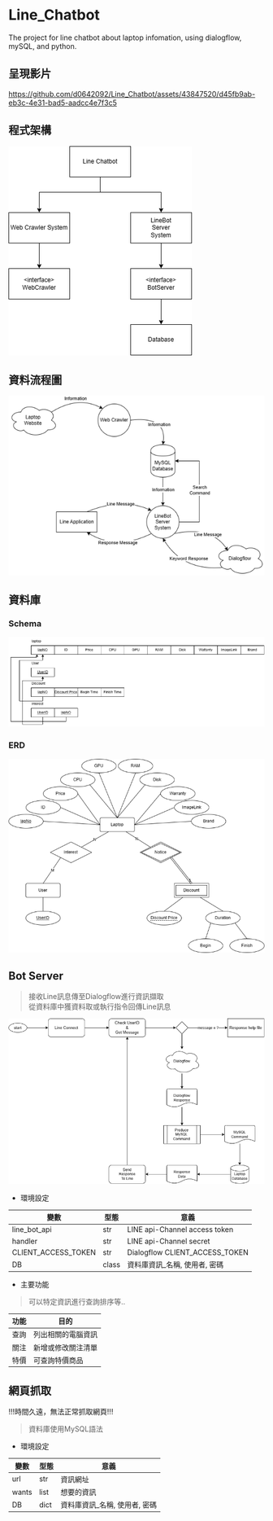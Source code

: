 # Line_Chatbot
The project for line chatbot about laptop infomation, using dialogflow, mySQL, and python.
## 呈現影片
https://github.com/d0642092/Line_Chatbot/assets/43847520/d45fb9ab-eb3c-4e31-bad5-aadcc4e7f3c5

## 程式架構  
![程式架構](./doc/img/System%20Architecture.png)    
## 資料流程圖  
![資料流程圖](./doc/img/DFD.png)    

## 資料庫
### Schema
![Schema](./doc/img/Schema.png)
### ERD
![ERD](./doc/img/ERD.png)

## Bot Server
> 接收Line訊息傳至Dialogflow進行資訊擷取  
> 從資料庫中獲資料取或執行指令回傳Line訊息  

![Bot Server](./doc/img/BotServer.png)    
* 環境設定  

| 變數 | 型態 | 意義 |
| ---- | ---- | ---------------  
|line_bot_api       |str  |LINE api-Channel access token  
|handler            |str  |LINE api-Channel secret  
|CLIENT_ACCESS_TOKEN|str  |Dialogflow CLIENT_ACCESS_TOKEN  
|DB                 |class|資料庫資訊_名稱, 使用者, 密碼  

* 主要功能  
> 可以特定資訊進行查詢排序等..

| 功能 | 目的 |
| ---- | ---------------  
|查詢|列出相關的電腦資訊  
|關注|新增或修改關注清單  
|特價|可查詢特價商品  

## 網頁抓取  
!!!時間久遠，無法正常抓取網頁!!!
> 資料庫使用MySQL語法  
* 環境設定  

| 變數 | 型態 | 意義 |
| ---- | ---- | ---------------  
|url    |str  |資訊網址                  
|wants  |list |想要的資訊                 
|DB     |dict |資料庫資訊_名稱, 使用者, 密碼  

